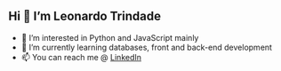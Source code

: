 ## Hi 👋 I’m Leonardo Trindade

- 👀 I’m interested in Python and JavaScript mainly
- 🌱 I’m currently learning databases, front and back-end development
- 📫 You can reach me @ <a href="https://www.linkedin.com/in/leonardo-trindade-metaphorleo/">LinkedIn</a>

<!---
metaphorleo/metaphorleo is a ✨ special ✨ repository because its `README.md` (this file) appears on your GitHub profile.
You can click the Preview link to take a look at your changes.
--->
